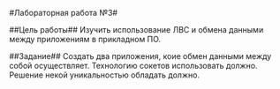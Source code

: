 #Лабораторная работа №3#

##Цель работы## 
Изучить использование ЛВС и обмена данными между приложениям в прикладном ПО.

##Задание##
Создать два приложения, коие обмен данными между собой осуществляет. Технологию сокетов использовать должно. 
Решение некой уникальностью обладать должно.
